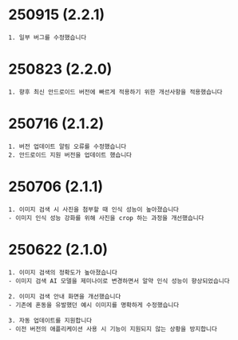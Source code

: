 # 250915 (2.2.1)

```
1. 일부 버그를 수정했습니다
```

# 250823 (2.2.0)

```
1. 향후 최신 안드로이드 버전에 빠르게 적용하기 위한 개선사항을 적용했습니다
```

# 250716 (2.1.2)

```
1. 버전 업데이트 알림 오류를 수정했습니다
2. 안드로이드 지원 버전을 업데이트 했습니다
```

# 250706 (2.1.1)

```
1. 이미지 검색 시 사진을 첨부할 때 인식 성능이 높아졌습니다
- 이미지 인식 성능 강화를 위해 사진을 crop 하는 과정을 개선했습니다
```

# 250622 (2.1.0)

```
1. 이미지 검색의 정확도가 높아졌습니다
- 이미지 검색 AI 모델을 제미나이로 변경하면서 알약 인식 성능이 향상되었습니다

2. 이미지 검색 안내 화면을 개선했습니다
- 기존에 혼동을 유발했던 예시 이미지를 명확하게 수정했습니다

3. 자동 업데이트를 지원합니다
- 이전 버전의 애플리케이션 사용 시 기능이 지원되지 않는 상황을 방지합니다
```
